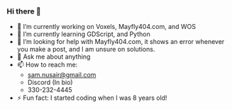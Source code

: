 ### Hi there 👋

- 🔭 I’m currently working on Voxels, Mayfly404.com, and WOS
- 🌱 I’m currently learning GDScript, and Python
- 🤔 I’m looking for help with Mayfly404.com, it shows an error whenever you make a post, and I am unsure on solutions.
- 💬 Ask me about anything
- 📫 How to reach me:
  - sam.nusair@gmail.com
  - Discord (In bio)
  - 330-232-4445
- ⚡ Fun fact: I started coding when I was 8 years old!

